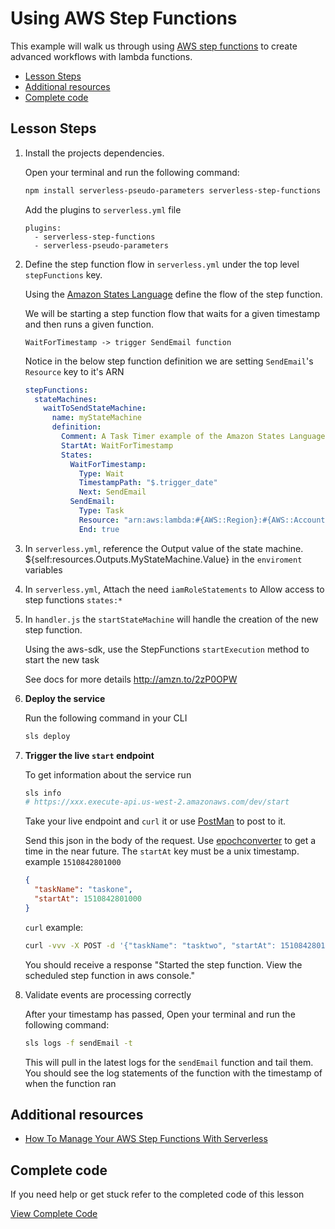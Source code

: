 # Using AWS Step Functions

This example will walk us through using [AWS step functions](https://aws.amazon.com/step-functions/) to create advanced workflows with lambda functions.

- [Lesson Steps](#lesson-steps)
- [Additional resources](#additional-resources)
- [Complete code](#complete-code)

## Lesson Steps

1. Install the projects dependencies.

    Open your terminal and run the following command:

    ```bash
    npm install serverless-pseudo-parameters serverless-step-functions --save-dev
    ```

    Add the plugins to `serverless.yml` file

    ```
    plugins:
      - serverless-step-functions
      - serverless-pseudo-parameters
    ```

2. Define the step function flow in `serverless.yml` under the top level `stepFunctions` key.

    Using the [Amazon States Language](http://amzn.to/2hw6pCj) define the flow of the step function.

    We will be starting a step function flow that waits for a given timestamp and then runs a given function.

    `WaitForTimestamp -> trigger SendEmail function`

    Notice in the below step function definition we are setting `SendEmail`'s `Resource` key to it's ARN

    ```yml
    stepFunctions:
      stateMachines:
        waitToSendStateMachine:
          name: myStateMachine
          definition:
            Comment: A Task Timer example of the Amazon States Language scheduling a task
            StartAt: WaitForTimestamp
            States:
              WaitForTimestamp:
                Type: Wait
                TimestampPath: "$.trigger_date"
                Next: SendEmail
              SendEmail:
                Type: Task
                Resource: "arn:aws:lambda:#{AWS::Region}:#{AWS::AccountId}:function:#{AWS::StackName}-sendEmail"
                End: true
    ```

4. In `serverless.yml`, reference the Output value of the state machine. ${self:resources.Outputs.MyStateMachine.Value} in the `enviroment` variables

5. In `serverless.yml`, Attach the need `iamRoleStatements` to Allow access to step functions `states:*`

6. In `handler.js` the `startStateMachine` will handle the creation of the new step function.

    Using the aws-sdk, use the StepFunctions `startExecution` method to start the new task

    See docs for more details http://amzn.to/2zP0OPW

7. **Deploy the service**

    Run the following command in your CLI
    ```bash
    sls deploy
    ```

8. **Trigger the live `start` endpoint**

    To get information about the service run
    ```bash
    sls info
    # https://xxx.execute-api.us-west-2.amazonaws.com/dev/start
    ```

    Take your live endpoint and `curl` it or use [PostMan](https://www.getpostman.com) to post to it.

    Send this json in the body of the request. Use [epochconverter](https://www.epochconverter.com/) to get a time in the near future. The `startAt` key must be a unix timestamp. example `1510842801000`

    ```json
    {
      "taskName": "taskone",
      "startAt": 1510842801000
    }
    ```

    `curl` example:
    ```bash
    curl -vvv -X POST -d '{"taskName": "tasktwo", "startAt": 1510842801000}' -H "Content-Type: application/json" https://xxx.execute-api.us-west-2.amazonaws.com/dev/start
    ```

    You should receive a response "Started the step function. View the scheduled step function in aws console."

9. Validate events are processing correctly

    After your timestamp has passed, Open your terminal and run the following command:

    ```bash
    sls logs -f sendEmail -t
    ```

    This will pull in the latest logs for the `sendEmail` function and tail them. You should see the log statements of the function with the timestamp of when the function ran

## Additional resources

- [How To Manage Your AWS Step Functions With Serverless](https://serverless.com/blog/how-to-manage-your-aws-step-functions-with-serverless/)


## Complete code

If you need help or get stuck refer to the completed code of this lesson

[View Complete Code](https://github.com/DavidWells/serverless-workshop/tree/master/lessons-code-complete/events/step-functions)
